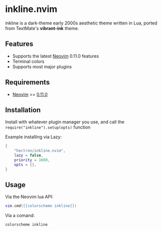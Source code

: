 # inkline.nvim

inkline is a dark-theme early 2000s aesthetic theme written in Lua, ported from TextMate's **vibrant-ink** theme.


## Features

- Supports the latest [Neovim][neovim] 0.11.0 features
- Terminal colors
- Supports most major plugins

## Requirements

- [Neovim][neovim] >= [0.11.0](https://github.com/neovim/neovim/releases/tag/v0.11.0)

## Installation

Install with whatever plugin manager you use, and call the `require("inkline").setup(opts)` function

Example installing via Lazy:

```lua
{
    "hectron/inkline.nvim",
    lazy = false,
    priority = 1000,
    opts = {},
}
```

## Usage

Via the Neovim lua API:

```lua
vim.cmd([[colorscheme inkline]])
```

Via a comand:

```vim
colorscheme inkline
```


[neovim]: https://github.com/neovim/neovim
